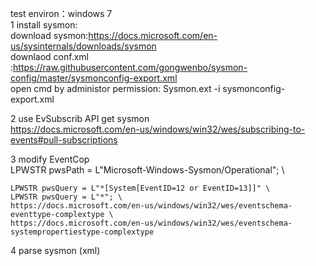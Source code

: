 
test environ：windows 7  \
1 install sysmon: \
download sysmon:https://docs.microsoft.com/en-us/sysinternals/downloads/sysmon \
downlaod conf.xml :https://raw.githubusercontent.com/gongwenbo/sysmon-config/master/sysmonconfig-export.xml \
open cmd by administor permission: Sysmon.ext -i sysmonconfig-export.xml

2 use EvSubscrib API get sysmon  \
https://docs.microsoft.com/en-us/windows/win32/wes/subscribing-to-events#pull-subscriptions 

3 modify EventCop\
    LPWSTR pwsPath = L"Microsoft-Windows-Sysmon/Operational"; \
    
    LPWSTR pwsQuery = L"*[System[EventID=12 or EventID=13]]" \
    LPWSTR pwsQuery = L"*"; \
    https://docs.microsoft.com/en-us/windows/win32/wes/eventschema-eventtype-complextype \
    https://docs.microsoft.com/en-us/windows/win32/wes/eventschema-systempropertiestype-complextype
    
4 parse sysmon (xml) 

